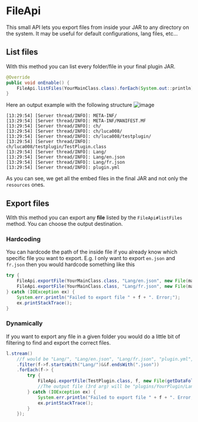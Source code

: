 # FileApi
This small API lets you export files from inside your JAR to any directory on the system. It may be useful for default configurations, lang files, etc...

## List files
With this method you can list every folder/file in your final plugin JAR.
```java
@Override
public void onEnable() {
    FileApi.listFiles(YourMainClass.class).forEach(System.out::println);
}
```
Here an output example with the following structure
![image](https://github.com/Lucaa8/SpigotApi/assets/47627900/7ddd9671-b736-4000-87d1-afd58ec5615a)

```
[13:29:54] [Server thread/INFO]: META-INF/
[13:29:54] [Server thread/INFO]: META-INF/MANIFEST.MF
[13:29:54] [Server thread/INFO]: ch/
[13:29:54] [Server thread/INFO]: ch/luca008/
[13:29:54] [Server thread/INFO]: ch/luca008/testplugin/
[13:29:54] [Server thread/INFO]: ch/luca008/testplugin/TestPlugin.class
[13:29:54] [Server thread/INFO]: Lang/
[13:29:54] [Server thread/INFO]: Lang/en.json
[13:29:54] [Server thread/INFO]: Lang/fr.json
[13:29:54] [Server thread/INFO]: plugin.yml
```
As you can see, we get all the embed files in the final JAR and not only the `resources` ones.

## Export files
With this method you can export any **file** listed by the `FileApi#listFiles` method. You can choose the output destination.

### Hardcoding
You can hardcode the path of the inside file if you already know which specific file you want to export. E.g. I only want to export `en.json` and `fr.json` then you would hardcode something like this
```java
try {
    FileApi.exportFile(YourMainClass.class, "Lang/en.json", new File(mainInstance.getDataFolder(), "Lang/en.json"));
    FileApi.exportFile(YourMainClass.class, "Lang/fr.json", new File(mainInstance.getDataFolder(), "Lang/fr.json"));
} catch (IOException ex) {
    System.err.println("Failed to export file " + f + ". Error;");
    ex.printStackTrace();
}
```

### Dynamically
If you want to export any file in a given folder you would do a little bit of filtering to find and export the correct files.
```java
l.stream()
    //f would be "Lang/", "Lang/en.json", "Lang/fr.json", "plugin.yml", etc...
    .filter(f->f.startsWith("Lang/")&&f.endsWith(".json"))
    .forEach(f-> {
        try {
            FileApi.exportFile(TestPlugin.class, f, new File(getDataFolder(), f));
            //The output file (3rd arg) will be "plugins/YourPlugin/Lang/en.json" and "plugins/YourPlugin/Lang/fr.json"
        } catch (IOException ex) {
            System.err.println("Failed to export file " + f + ". Error;");
            ex.printStackTrace();
        }
    });
```
